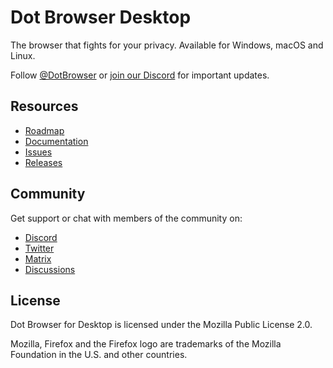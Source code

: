 # Dot Browser Desktop

The browser that fights for your privacy. Available for Windows, macOS and Linux.

Follow [@DotBrowser](https://twitter.com/DotBrowser) or [join our Discord](https://discord.gg/WRDEK2D) for important updates.

## Resources

-   [Roadmap](https://github.com/orgs/dothq/projects/6/views/1)
-   [Documentation](https://docs.dothq.co)
-   [Issues](https://github.com/dothq/browser/issues)
-   [Releases](https://github.com/dothq/browser-desktop/latest)

## Community

Get support or chat with members of the community on:

-   [Discord](https://discord.gg/WRDEK2D)
-   [Twitter](https://twitter.com/DotBrowser)
-   [Matrix](https://matrix.to/#/#dothq:matrix.org)
-   [Discussions](https://github.com/dothq/browser/discussions)

## License

Dot Browser for Desktop is licensed under the Mozilla Public License 2.0.

Mozilla, Firefox and the Firefox logo are trademarks of the Mozilla Foundation in the U.S. and other countries.
